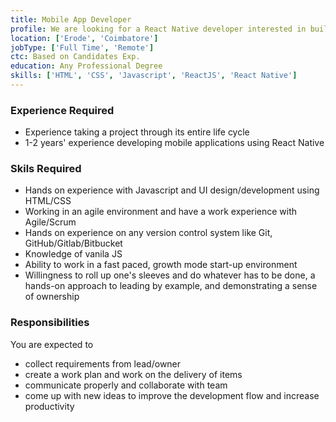 ```yaml
---
title: Mobile App Developer
profile: We are looking for a React Native developer interested in building performant mobile apps on both the iOS and Android platforms. You will be responsible for architecting and building these applications, as well as coordinating with the teams responsible for other layers of the product infrastructure. Building a product is a highly collaborative effort, and as such, a strong team player with a commitment to perfection is required.
location: ['Erode', 'Coimbatore']
jobType: ['Full Time', 'Remote']
ctc: Based on Candidates Exp.
education: Any Professional Degree
skills: ['HTML', 'CSS', 'Javascript', 'ReactJS', 'React Native']
---
```

### Experience Required
  - Experience taking a project through its entire life cycle
  - 1-2 years' experience developing mobile applications using React Native

### Skils Required
  - Hands on experience with Javascript and UI design/development using HTML/CSS
  - Working in an agile environment and have a work experience with Agile/Scrum
  - Hands on experience on any version control system like Git, GitHub/Gitlab/Bitbucket
  - Knowledge of vanila JS
  - Ability to work in a fast paced, growth mode start-up environment
  - Willingness to roll up one's sleeves and do whatever has to be done, a hands-on approach to leading by example, and demonstrating a sense of ownership

### Responsibilities
You are expected to 
  - collect requirements from lead/owner
  - create a work plan and work on the delivery of items
  - communicate properly and collaborate with team
  - come up with new ideas to improve the development flow and increase productivity
